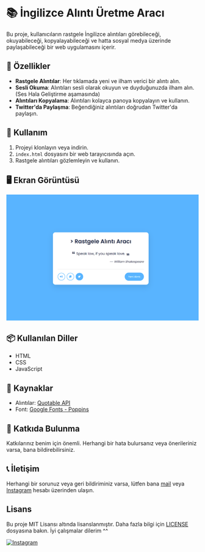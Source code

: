 # 📚 İngilizce Alıntı Üretme Aracı

Bu proje, kullanıcıların rastgele İngilizce alıntıları görebileceği, okuyabileceği, kopyalayabileceği ve hatta sosyal medya üzerinde paylaşabileceği bir web uygulamasını içerir.

## 🌟 Özellikler

- **Rastgele Alıntılar**: Her tıklamada yeni ve ilham verici bir alıntı alın.
- **Sesli Okuma**: Alıntıları sesli olarak okuyun ve duyduğunuzda ilham alın. (Ses Hala Geliştirme aşamasında)
- **Alıntıları Kopyalama**: Alıntıları kolayca panoya kopyalayın ve kullanın.
- **Twitter'da Paylaşma**: Beğendiğiniz alıntıları doğrudan Twitter'da paylaşın.

## 🚀 Kullanım

1. Projeyi klonlayın veya indirin.
2. `index.html` dosyasını bir web tarayıcısında açın.
3. Rastgele alıntıları gözlemleyin ve kullanın.

## 🖥️ Ekran Görüntüsü

![Alıntı Üretme Aracı Ekran Görüntüsü](screenshot.png)

## 📦 Kullanılan Diller  

- HTML
- CSS
- JavaScript 

## 📌 Kaynaklar

- Alıntılar: [Quotable API](http://api.quotable.io/)
- Font: [Google Fonts - Poppins](https://fonts.google.com/specimen/Poppins)

## 🤝 Katkıda Bulunma

Katkılarınız benim için önemli. Herhangi bir hata bulursanız veya önerileriniz varsa, bana bildirebilirsiniz.

## 📞 İletişim

Herhangi bir sorunuz veya geri bildiriminiz varsa, lütfen bana [mail](mailto:contact@azadcoder.com) veya [Instagram](https://instagram.com/kodlama.dili) hesabı üzerinden ulaşın.


## Lisans

Bu proje MIT Lisansı altında lisanslanmıştır. Daha fazla bilgi için [LICENSE](LICENSE) dosyasına bakın. İyi çalışmalar dilerim ^^ 

[![Instagram](https://img.shields.io/badge/Instagram-%23E4405F.svg?&style=flat-square&logo=instagram&logoColor=white)](https://www.instagram.com/kodlama.dili/)
